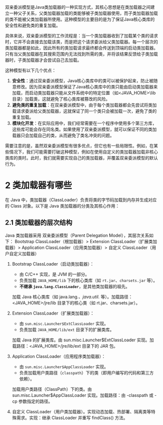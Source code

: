 双亲委派模型是Java类加载器的一种实现方式，其核心思想是在类加载器之间建立一种父子关系，父类加载器加载的类能够被子类加载器使用，而子类加载器加载的类不能被父类加载器所使用。这种模型的主要目的是为了保证Java核心类库的安全性和避免类的重复加载。

具体来说，双亲委派模型的工作流程是：当一个类加载器收到了加载某个类的请求时，它并不会直接去加载该类，而是把这个请求委派给父类加载器。每一个层次的类加载器都是如此，因此所有的类加载请求最终都会传送到顶端的启动类加载器。只有当父类加载器在其搜索范围内无法找到所需的类，并将该结果反馈给子类加载器时，子类加载器才会尝试自己去加载。

这种模型有以下几个优点：

1. **安全性**：通过双亲委派模型，Java核心类库中的类可以被保护起来，防止被随意修改。因为双亲委派模型保证了Java核心类库中的类只能由启动类加载器来加载，而启动类加载器只能从文件系统中的特定位置（如<JAVA_HOME>\lib目录）加载类，这就避免了核心类库被篡改的风险。
2. **避免类的重复加载**：在双亲委派模型中，由于每个类加载器都会先尝试将类加载请求委派给父类加载器，这就保证了同一个类只会被加载一次，避免了类的重复加载。
3. **模块化开发**：在实际应用中，我们经常需要在一个程序中使用多个第三方库，这些库可能会存在同名类。如果使用了双亲委派模型，就可以保证不同的类加载器只会加载自己的类，从而避免了类名冲突的问题。

需要注意的是，虽然双亲委派模型有很多优点，但它也有一些局限性。例如，在某些情况下，我们可能需要打破这种模型，例如在使用自定义的类加载器加载非核心类库的类时。此时，我们就需要实现自己的类加载器，并覆盖双亲委派模型的默认行为。

# 2 类加载器有哪些

在 Java 中，类加载器（ClassLoader）负责将类的字节码加载到内存并生成对应的 Class 对象。以下是 Java 类加载器的分类及其核心作用：

## 2.1 类加载器的层次结构

Java 类加载器采用 双亲委派模型（Parent Delegation Model），其层次关系如下：
Bootstrap ClassLoader（根加载器）> Extension ClassLoader（扩展类加载器）> Application ClassLoader（应用类加载器）> 自定义 ClassLoader（用户自定义加载器）

1. Bootstrap ClassLoader（启动类加载器）：

   - 由 C/C++ 实现，是 JVM 的一部分。
   - 负责加载 `JAVA_HOME/lib` 下的核心类库（如 `rt.jar`、`charsets.jar` 等）。
   - **不继承 `java.lang.ClassLoader`**，是其他类加载器的祖先。

   加载 Java 核心类库（如 java.lang.*、java.util.* 等）。加载路径：<JAVA_HOME>/jre/lib 目录下的核心类（如 rt.jar、charsets.jar）。

2. Extension ClassLoader（扩展类加载器）：

   - 由 `sun.misc.Launcher$ExtClassLoader` 实现。
   - 负责加载 `JAVA_HOME/lib/ext` 目录下的扩展类库。

   加载 Java 的扩展类库。由 sun.misc.Launcher$ExtClassLoader 实现。加载路径：<JAVA_HOME>/jre/lib/ext 目录下的 JAR 包。

3. Application ClassLoader（应用程序类加载器）：

   - 由 `sun.misc.Launcher$AppClassLoader` 实现。
   - 负责加载用户类路径（`classpath`）下的类（即用户编写的代码和第三方依赖）。

   加载用户类路径（ClassPath）下的类。由 sun.misc.Launcher$AppClassLoader 实现。加载路径：由 -classpath 或 -cp 参数指定的路径。

4. 自定义 ClassLoader（用户类加载器）。实现动态加载、热部署、隔离类等特殊需求。实现：继承 ClassLoader 并重写 findClass() 方法。
